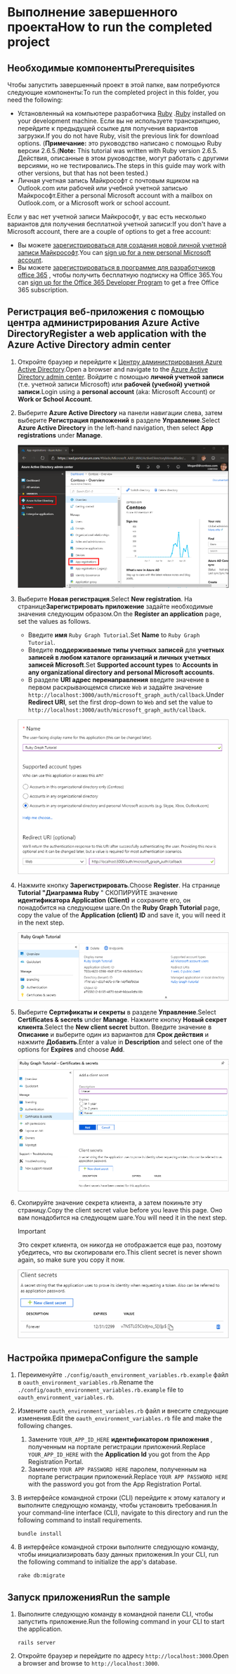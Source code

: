 # <a name="how-to-run-the-completed-project"></a><span data-ttu-id="33682-101">Выполнение завершенного проекта</span><span class="sxs-lookup"><span data-stu-id="33682-101">How to run the completed project</span></span>

## <a name="prerequisites"></a><span data-ttu-id="33682-102">Необходимые компоненты</span><span class="sxs-lookup"><span data-stu-id="33682-102">Prerequisites</span></span>

<span data-ttu-id="33682-103">Чтобы запустить завершенный проект в этой папке, вам потребуются следующие компоненты:</span><span class="sxs-lookup"><span data-stu-id="33682-103">To run the completed project in this folder, you need the following:</span></span>

- <span data-ttu-id="33682-104">Установленный на компьютере разработчика [Ruby](https://www.ruby-lang.org/en/downloads/) .</span><span class="sxs-lookup"><span data-stu-id="33682-104">[Ruby](https://www.ruby-lang.org/en/downloads/) installed on your development machine.</span></span> <span data-ttu-id="33682-105">Если вы не используете транскрипцию, перейдите к предыдущей ссылке для получения вариантов загрузки.</span><span class="sxs-lookup"><span data-stu-id="33682-105">If you do not have Ruby, visit the previous link for download options.</span></span> <span data-ttu-id="33682-106">(**Примечание:** это руководство написано с помощью Ruby версии 2.6.5.</span><span class="sxs-lookup"><span data-stu-id="33682-106">(**Note:** This tutorial was written with Ruby version 2.6.5.</span></span> <span data-ttu-id="33682-107">Действия, описанные в этом руководстве, могут работать с другими версиями, но не тестировались.</span><span class="sxs-lookup"><span data-stu-id="33682-107">The steps in this guide may work with other versions, but that has not been tested.)</span></span>
- <span data-ttu-id="33682-108">Личная учетная запись Майкрософт с почтовым ящиком на Outlook.com или рабочей или учебной учетной записью Майкрософт.</span><span class="sxs-lookup"><span data-stu-id="33682-108">Either a personal Microsoft account with a mailbox on Outlook.com, or a Microsoft work or school account.</span></span>

<span data-ttu-id="33682-109">Если у вас нет учетной записи Майкрософт, у вас есть несколько вариантов для получения бесплатной учетной записи:</span><span class="sxs-lookup"><span data-stu-id="33682-109">If you don't have a Microsoft account, there are a couple of options to get a free account:</span></span>

- <span data-ttu-id="33682-110">Вы можете [зарегистрироваться для создания новой личной учетной записи Майкрософт](https://signup.live.com/signup?wa=wsignin1.0&rpsnv=12&ct=1454618383&rver=6.4.6456.0&wp=MBI_SSL_SHARED&wreply=https://mail.live.com/default.aspx&id=64855&cbcxt=mai&bk=1454618383&uiflavor=web&uaid=b213a65b4fdc484382b6622b3ecaa547&mkt=E-US&lc=1033&lic=1).</span><span class="sxs-lookup"><span data-stu-id="33682-110">You can [sign up for a new personal Microsoft account](https://signup.live.com/signup?wa=wsignin1.0&rpsnv=12&ct=1454618383&rver=6.4.6456.0&wp=MBI_SSL_SHARED&wreply=https://mail.live.com/default.aspx&id=64855&cbcxt=mai&bk=1454618383&uiflavor=web&uaid=b213a65b4fdc484382b6622b3ecaa547&mkt=E-US&lc=1033&lic=1).</span></span>
- <span data-ttu-id="33682-111">Вы можете [зарегистрироваться в программе для разработчиков office 365](https://developer.microsoft.com/office/dev-program) , чтобы получить бесплатную подписку на Office 365.</span><span class="sxs-lookup"><span data-stu-id="33682-111">You can [sign up for the Office 365 Developer Program](https://developer.microsoft.com/office/dev-program) to get a free Office 365 subscription.</span></span>

## <a name="register-a-web-application-with-the-azure-active-directory-admin-center"></a><span data-ttu-id="33682-112">Регистрация веб-приложения с помощью центра администрирования Azure Active Directory</span><span class="sxs-lookup"><span data-stu-id="33682-112">Register a web application with the Azure Active Directory admin center</span></span>

1. <span data-ttu-id="33682-113">Откройте браузер и перейдите к [Центру администрирования Azure Active Directory](https://aad.portal.azure.com).</span><span class="sxs-lookup"><span data-stu-id="33682-113">Open a browser and navigate to the [Azure Active Directory admin center](https://aad.portal.azure.com).</span></span> <span data-ttu-id="33682-114">Войдите с помощью **личной учетной записи** (т.е. учетной записи Microsoft) или **рабочей (учебной) учетной записи**.</span><span class="sxs-lookup"><span data-stu-id="33682-114">Login using a **personal account** (aka: Microsoft Account) or **Work or School Account**.</span></span>

1. <span data-ttu-id="33682-115">Выберите **Azure Active Directory** на панели навигации слева, затем выберите **Регистрация приложений** в разделе **Управление**.</span><span class="sxs-lookup"><span data-stu-id="33682-115">Select **Azure Active Directory** in the left-hand navigation, then select **App registrations** under **Manage**.</span></span>

    ![<span data-ttu-id="33682-116">Снимок экрана с регистрациями приложений</span><span class="sxs-lookup"><span data-stu-id="33682-116">A screenshot of the App registrations</span></span> ](/tutorial/images/aad-portal-app-registrations.png)

1. <span data-ttu-id="33682-117">Выберите **Новая регистрация**.</span><span class="sxs-lookup"><span data-stu-id="33682-117">Select **New registration**.</span></span> <span data-ttu-id="33682-118">На странице**Зарегистрировать приложение** задайте необходимые значения следующим образом.</span><span class="sxs-lookup"><span data-stu-id="33682-118">On the **Register an application** page, set the values as follows.</span></span>

    - <span data-ttu-id="33682-119">Введите **имя** `Ruby Graph Tutorial`.</span><span class="sxs-lookup"><span data-stu-id="33682-119">Set **Name** to `Ruby Graph Tutorial`.</span></span>
    - <span data-ttu-id="33682-120">Введите **поддерживаемые типы учетных записей** для **учетных записей в любом каталоге организаций и личных учетных записей Microsoft**.</span><span class="sxs-lookup"><span data-stu-id="33682-120">Set **Supported account types** to **Accounts in any organizational directory and personal Microsoft accounts**.</span></span>
    - <span data-ttu-id="33682-121">В разделе **URI адрес перенаправления** введите значение в первом раскрывающемся списке `Web` и задайте значение `http://localhost:3000/auth/microsoft_graph_auth/callback`.</span><span class="sxs-lookup"><span data-stu-id="33682-121">Under **Redirect URI**, set the first drop-down to `Web` and set the value to `http://localhost:3000/auth/microsoft_graph_auth/callback`.</span></span>

    ![Снимок страницы "регистрация приложения"](/tutorial/images/aad-register-an-app.png)

1. <span data-ttu-id="33682-123">Нажмите кнопку **Зарегистрировать**.</span><span class="sxs-lookup"><span data-stu-id="33682-123">Choose **Register**.</span></span> <span data-ttu-id="33682-124">На странице **Tutorial "Диаграмма Ruby** " СКОПИРУЙТЕ значение **идентификатора Application (Client)** и сохраните его, он понадобится на следующем шаге.</span><span class="sxs-lookup"><span data-stu-id="33682-124">On the **Ruby Graph Tutorial** page, copy the value of the **Application (client) ID** and save it, you will need it in the next step.</span></span>

    ![Снимок экрана с ИДЕНТИФИКАТОРом приложения для новой регистрации приложения](/tutorial/images/aad-application-id.png)

1. <span data-ttu-id="33682-126">Выберите **Сертификаты и секреты** в разделе **Управление**.</span><span class="sxs-lookup"><span data-stu-id="33682-126">Select **Certificates & secrets** under **Manage**.</span></span> <span data-ttu-id="33682-127">Нажмите кнопку **Новый секрет клиента**.</span><span class="sxs-lookup"><span data-stu-id="33682-127">Select the **New client secret** button.</span></span> <span data-ttu-id="33682-128">Введите значение в **Описание** и выберите один из вариантов для **Срок действия** и нажмите **Добавить**.</span><span class="sxs-lookup"><span data-stu-id="33682-128">Enter a value in **Description** and select one of the options for **Expires** and choose **Add**.</span></span>

    ![Снимок экрана: диалоговое окно добавления секрета клиента](/tutorial/images/aad-new-client-secret.png)

1. <span data-ttu-id="33682-130">Скопируйте значение секрета клиента, а затем покиньте эту страницу.</span><span class="sxs-lookup"><span data-stu-id="33682-130">Copy the client secret value before you leave this page.</span></span> <span data-ttu-id="33682-131">Оно вам понадобится на следующем шаге.</span><span class="sxs-lookup"><span data-stu-id="33682-131">You will need it in the next step.</span></span>

    > [!IMPORTANT]
    > <span data-ttu-id="33682-132">Это секрет клиента, он никогда не отображается еще раз, поэтому убедитесь, что вы скопировали его.</span><span class="sxs-lookup"><span data-stu-id="33682-132">This client secret is never shown again, so make sure you copy it now.</span></span>

    ![Снимок экрана с недавно добавленным секретом клиента](/tutorial/images/aad-copy-client-secret.png)

## <a name="configure-the-sample"></a><span data-ttu-id="33682-134">Настройка примера</span><span class="sxs-lookup"><span data-stu-id="33682-134">Configure the sample</span></span>

1. <span data-ttu-id="33682-135">Переименуйте `./config/oauth_environment_variables.rb.example` файл в `oauth_environment_variables.rb`.</span><span class="sxs-lookup"><span data-stu-id="33682-135">Rename the `./config/oauth_environment_variables.rb.example` file to `oauth_environment_variables.rb`.</span></span>
1. <span data-ttu-id="33682-136">Измените `oauth_environment_variables.rb` файл и внесите следующие изменения.</span><span class="sxs-lookup"><span data-stu-id="33682-136">Edit the `oauth_environment_variables.rb` file and make the following changes.</span></span>
    1. <span data-ttu-id="33682-137">Замените `YOUR_APP_ID_HERE` **идентификатором приложения** , полученным на портале регистрации приложений.</span><span class="sxs-lookup"><span data-stu-id="33682-137">Replace `YOUR_APP_ID_HERE` with the **Application Id** you got from the App Registration Portal.</span></span>
    1. <span data-ttu-id="33682-138">Замените `YOUR APP PASSWORD HERE` паролем, полученным на портале регистрации приложений.</span><span class="sxs-lookup"><span data-stu-id="33682-138">Replace `YOUR APP PASSWORD HERE` with the password you got from the App Registration Portal.</span></span>
1. <span data-ttu-id="33682-139">В интерфейсе командной строки (CLI) перейдите к этому каталогу и выполните следующую команду, чтобы установить требования.</span><span class="sxs-lookup"><span data-stu-id="33682-139">In your command-line interface (CLI), navigate to this directory and run the following command to install requirements.</span></span>

    ```Shell
    bundle install
    ```

1. <span data-ttu-id="33682-140">В интерфейсе командной строки выполните следующую команду, чтобы инициализировать базу данных приложения.</span><span class="sxs-lookup"><span data-stu-id="33682-140">In your CLI, run the following command to initialize the app's database.</span></span>

    ```Shell
    rake db:migrate
    ```

## <a name="run-the-sample"></a><span data-ttu-id="33682-141">Запуск приложения</span><span class="sxs-lookup"><span data-stu-id="33682-141">Run the sample</span></span>

1. <span data-ttu-id="33682-142">Выполните следующую команду в командной панели CLI, чтобы запустить приложение.</span><span class="sxs-lookup"><span data-stu-id="33682-142">Run the following command in your CLI to start the application.</span></span>

    ```Shell
    rails server
    ```

1. <span data-ttu-id="33682-143">Откройте браузер и перейдите по адресу `http://localhost:3000`.</span><span class="sxs-lookup"><span data-stu-id="33682-143">Open a browser and browse to `http://localhost:3000`.</span></span>
